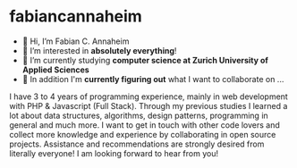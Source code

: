 # fabiancannaheim

- 👋 Hi, I’m Fabian C. Annaheim
- 👀 I’m interested in **absolutely everything**!
- 🌱 I’m currently studying **computer science at Zurich University of Applied Sciences**
- 💞️ In addition I'm **currently figuring out** what I want to collaborate on ...

I have 3 to 4 years of programming experience, mainly in web development with PHP & Javascript (Full Stack). Through my previous studies I learned a lot about data structures, algorithms, design patterns, programming in general and much more. I want to get in touch with other code lovers and collect more knowledge and experience by collaborating in open source projects. Assistance and recommendations are strongly desired from literally everyone! I am looking forward to hear from you!

<!---
fabiancannaheim/fabiancannaheim is a ✨ special ✨ repository because its `README.md` (this file) appears on your GitHub profile.
You can click the Preview link to take a look at your changes.
--->
